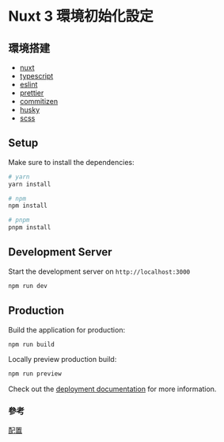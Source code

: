 # Nuxt 3 環境初始化設定

## 環境搭建

- [nuxt](https://github.com/nuxt/nuxt)
- [typescript](https://github.com/microsoft/TypeScript)
- [eslint](https://github.com/eslint/eslint)
- [prettier](https://github.com/prettier/prettier)
- [commitizen](https://github.com/commitizen/cz-cli)
- [husky](https://github.com/typicode/husky)
- [scss](https://github.com/sass/sass)

## Setup

Make sure to install the dependencies:

```bash
# yarn
yarn install

# npm
npm install

# pnpm
pnpm install
```

## Development Server

Start the development server on `http://localhost:3000`

```bash
npm run dev
```

## Production

Build the application for production:

```bash
npm run build
```

Locally preview production build:

```bash
npm run preview
```

Check out the [deployment documentation](https://nuxt.com/docs/getting-started/deployment) for more information.

### 參考

[配置](https://juejin.cn/post/7170746000112353293)
